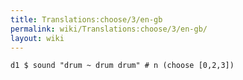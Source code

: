 ```yaml
---
title: Translations:choose/3/en-gb
permalink: wiki/Translations:choose/3/en-gb/
layout: wiki
---
```


    d1 $ sound "drum ~ drum drum" # n (choose [0,2,3])
